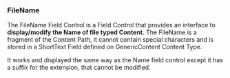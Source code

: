 ### FileName

The FileName Field Control is a Field Control that provides an interface to **display/modify the Name of file typed Content**. The FileName is a fragment of the Content Path, it cannot contain special characters and is stored in a ShortText Field defined on GenericContent Content Type.

It works and displayed the same way as the Name field control except it has a suffix for the extension, that cannot be modified.